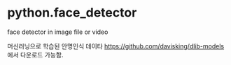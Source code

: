 # python.face_detector
face detector in image file or video


머신러닝으로 학습된 안명인식 데이타
https://github.com/davisking/dlib-models 에서 다운로드 가능함.

